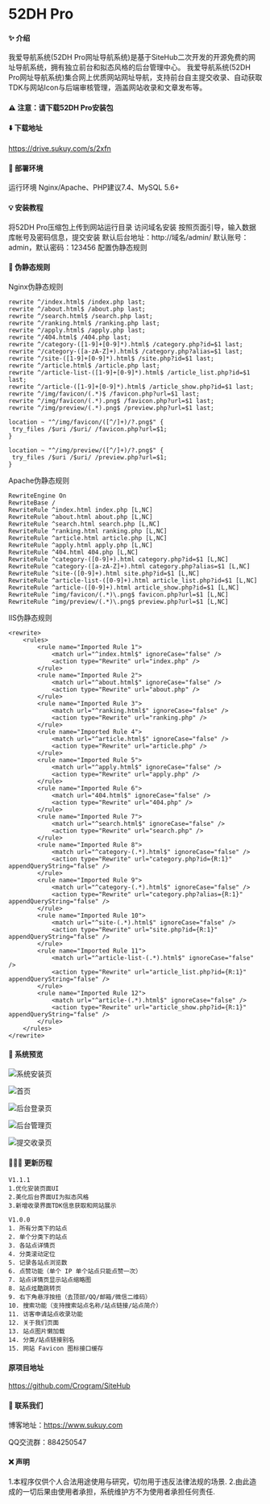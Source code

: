 # 52DH Pro

#### ✨ 介绍
我爱导航系统(52DH Pro网址导航系统)是基于SiteHub二次开发的开源免费的网址导航系统，拥有独立前台和拟态风格的后台管理中心。
我爱导航系统(52DH Pro网址导航系统)集合网上优质网站网址导航，支持前台自主提交收录、自动获取TDK与网站Icon与后端审核管理，涵盖网站收录和文章发布等。

#### ⚠️ 注意：请下载52DH Pro安装包

#### ⬇️ 下载地址
https://drive.sukuy.com/s/2xfn

#### 📌 部署环境
运行环境
Nginx/Apache、PHP建议7.4、MySQL 5.6+


#### 💡 安装教程

将52DH Pro压缩包上传到网站运行目录
访问域名安装
按照页面引导，输入数据库帐号及密码信息，提交安装
默认后台地址：http://域名/admin/
默认账号：admin，默认密码：123456
配置伪静态规则

#### 📙 伪静态规则

Nginx伪静态规则

```
rewrite ^/index.html$ /index.php last;
rewrite ^/about.html$ /about.php last;
rewrite ^/search.html$ /search.php last;
rewrite ^/ranking.html$ /ranking.php last;
rewrite ^/apply.html$ /apply.php last;
rewrite ^/404.html$ /404.php last;
rewrite ^/category-([1-9]+[0-9]*).html$ /category.php?id=$1 last;
rewrite ^/category-([a-zA-Z]+).html$ /category.php?alias=$1 last;
rewrite ^/site-([1-9]+[0-9]*).html$ /site.php?id=$1 last;
rewrite ^/article.html$ /article.php last;
rewrite ^/article-list-([1-9]+[0-9]*).html$ /article_list.php?id=$1 last;
rewrite ^/article-([1-9]+[0-9]*).html$ /article_show.php?id=$1 last;
rewrite ^/img/favicon/(.*)$ /favicon.php?url=$1 last;
rewrite ^/img/favicon/(.*).png$ /favicon.php?url=$1 last;
rewrite ^/img/preview/(.*).png$ /preview.php?url=$1 last;

location ~ "^/img/favicon/([^/]+)/?.png$" {
 try_files /$uri /$uri/ /favicon.php?url=$1;
}

location ~ "^/img/preview/([^/]+)/?.png$" {
 try_files /$uri /$uri/ /preview.php?url=$1;
}

```

Apache伪静态规则

```
RewriteEngine On
RewriteBase /
RewriteRule ^index.html index.php [L,NC]
RewriteRule ^about.html about.php [L,NC]
RewriteRule ^search.html search.php [L,NC]
RewriteRule ^ranking.html ranking.php [L,NC]
RewriteRule ^article.html article.php [L,NC]
RewriteRule ^apply.html apply.php [L,NC]
RewriteRule ^404.html 404.php [L,NC]
RewriteRule ^category-([0-9]+).html category.php?id=$1 [L,NC]
RewriteRule ^category-([a-zA-Z]+).html category.php?alias=$1 [L,NC]
RewriteRule ^site-([0-9]+).html site.php?id=$1 [L,NC]
RewriteRule ^article-list-([0-9]+).html article_list.php?id=$1 [L,NC]
RewriteRule ^article-([0-9]+).html article_show.php?id=$1 [L,NC]
RewriteRule ^img/favicon/(.*)\.png$ favicon.php?url=$1 [L,NC]
RewriteRule ^img/preview/(.*)\.png$ preview.php?url=$1 [L,NC]
```

IIS伪静态规则

```
<rewrite>
    <rules>
        <rule name="Imported Rule 1">
            <match url="^index.html$" ignoreCase="false" />
            <action type="Rewrite" url="index.php" />
        </rule>
        <rule name="Imported Rule 2">
            <match url="^about.html$" ignoreCase="false" />
            <action type="Rewrite" url="about.php" />
        </rule>
        <rule name="Imported Rule 3">
            <match url="^ranking.html$" ignoreCase="false" />
            <action type="Rewrite" url="ranking.php" />
        </rule>
        <rule name="Imported Rule 4">
            <match url="^article.html$" ignoreCase="false" />
            <action type="Rewrite" url="article.php" />
        </rule>
        <rule name="Imported Rule 5">
            <match url="^apply.html$" ignoreCase="false" />
            <action type="Rewrite" url="apply.php" />
        </rule>
        <rule name="Imported Rule 6">
            <match url="404.html$" ignoreCase="false" />
            <action type="Rewrite" url="404.php" />
        </rule>
        <rule name="Imported Rule 7">
            <match url="^search.html$" ignoreCase="false" />
            <action type="Rewrite" url="search.php" />
        </rule>
        <rule name="Imported Rule 8">
            <match url="^category-(.*).html$" ignoreCase="false" />
            <action type="Rewrite" url="category.php?id={R:1}" appendQueryString="false" />
        </rule>
        <rule name="Imported Rule 9">
            <match url="^category-(.*).html$" ignoreCase="false" />
            <action type="Rewrite" url="category.php?alias={R:1}" appendQueryString="false" />
        </rule>
        <rule name="Imported Rule 10">
            <match url="^site-(.*).html$" ignoreCase="false" />
            <action type="Rewrite" url="site.php?id={R:1}" appendQueryString="false" />
        </rule>
        <rule name="Imported Rule 11">
            <match url="^article-list-(.*).html$" ignoreCase="false" />
            <action type="Rewrite" url="article_list.php?id={R:1}" appendQueryString="false" />
        </rule>
        <rule name="Imported Rule 12">
            <match url="^article-(.*).html$" ignoreCase="false" />
            <action type="Rewrite" url="article_show.php?id={R:1}" appendQueryString="false" />
        </rule>
    </rules>
</rewrite>

```

#### 🚀 系统预览
![系统安装页](52DH%20Pro%2006.png)

![首页](52DH%20Pro%2001.png)

![后台登录页](52DH%20Pro%2002.png)

![后台管理页](52DH%20Pro%2003.png)

![提交收录页](52DH%20Pro%2005.png)


#### 🏄🏻‍♂️ 更新历程

```
V1.1.1
1.优化安装页面UI
2.美化后台界面UI为拟态风格
3.新增收录界面TDK信息获取和网站展示

V1.0.0
1. 所有分类下的站点
2. 单个分类下的站点
3. 各站点详情页
4. 分类滚动定位
5. 记录各站点浏览数
6. 点赞功能（单个 IP 单个站点只能点赞一次）
7. 站点详情页显示站点缩略图
8. 站点炫酷跳转页
9. 右下角悬浮按扭（去顶部/QQ/邮箱/微信二维码）
10. 搜索功能（支持搜索站点名称/站点链接/站点简介）
11. 访客申请站点收录功能
12. 关于我们页面
13. 站点图片懒加载
14. 分类/站点链接别名
15. 网站 Favicon 图标接口缓存
```


#### 原项目地址
https://github.com/Crogram/SiteHub


#### 🥳 联系我们
博客地址：https://www.sukuy.com

QQ交流群：884250547

#### ❌ 声明
1.本程序仅供个人合法用途使用与研究，切勿用于违反法律法规的场景.
2.由此造成的一切后果由使用者承担，系统维护方不为使用者承担任何责任.



